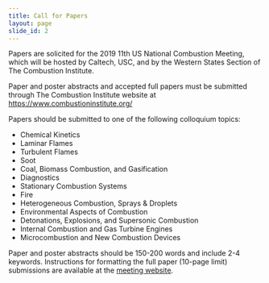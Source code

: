 ```yaml
---
title: Call for Papers
layout: page
slide_id: 2
---
```


Papers are solicited for the 2019 11th US National Combustion Meeting, which will be hosted by Caltech, USC, and by the Western States Section of The Combustion Institute.

Paper and poster abstracts and accepted full papers must be submitted through The Combustion Institute website at https://www.combustioninstitute.org/

Papers should be submitted to one of the following colloquium topics:

- Chemical Kinetics
- Laminar Flames
- Turbulent Flames
- Soot
- Coal, Biomass Combustion, and Gasification
- Diagnostics
- Stationary Combustion Systems
- Fire
- Heterogeneous Combustion, Sprays & Droplets
- Environmental Aspects of Combustion
- Detonations, Explosions, and Supersonic Combustion
- Internal Combustion and Gas Turbine Engines
- Microcombustion and New Combustion Devices

Paper and poster abstracts should be 150-200 words and include 2-4 keywords. Instructions for formatting the full paper (10-page limit) submissions are available at the [meeting website](https://wssci.us/meetings/ncm2019/cfp.html).
